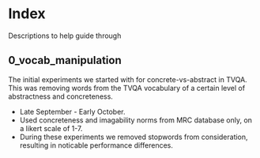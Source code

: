 # Index
Descriptions to help guide through

## 0_vocab_manipulation
The initial experiments we started with for concrete-vs-abstract in TVQA. This was removing words from the TVQA vocabulary of a certain level of abstractness and concreteness.
* Late September - Early October.
* Used concreteness and imagability norms from MRC database only, on a likert scale of 1-7.
* During these experiments we removed stopwords from consideration, resulting in noticable performance differences.
